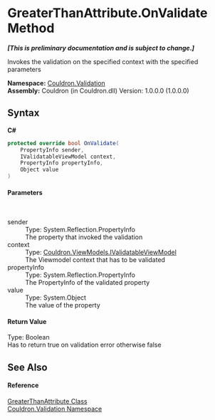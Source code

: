 # GreaterThanAttribute.OnValidate Method 
 _**\[This is preliminary documentation and is subject to change.\]**_

Invokes the validation on the specified context with the specified parameters

**Namespace:**&nbsp;<a href="N_Couldron_Validation">Couldron.Validation</a><br />**Assembly:**&nbsp;Couldron (in Couldron.dll) Version: 1.0.0.0 (1.0.0.0)

## Syntax

**C#**<br />
``` C#
protected override bool OnValidate(
	PropertyInfo sender,
	IValidatableViewModel context,
	PropertyInfo propertyInfo,
	Object value
)
```


#### Parameters
&nbsp;<dl><dt>sender</dt><dd>Type: System.Reflection.PropertyInfo<br />The property that invoked the validation</dd><dt>context</dt><dd>Type: <a href="T_Couldron_ViewModels_IValidatableViewModel">Couldron.ViewModels.IValidatableViewModel</a><br />The Viewmodel context that has to be validated</dd><dt>propertyInfo</dt><dd>Type: System.Reflection.PropertyInfo<br />The PropertyInfo of the validated property</dd><dt>value</dt><dd>Type: System.Object<br />The value of the property</dd></dl>

#### Return Value
Type: Boolean<br />Has to return true on validation error otherwise false

## See Also


#### Reference
<a href="T_Couldron_Validation_GreaterThanAttribute">GreaterThanAttribute Class</a><br /><a href="N_Couldron_Validation">Couldron.Validation Namespace</a><br />